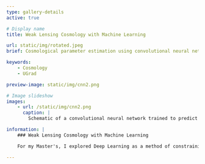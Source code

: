 ```yaml
---
type: gallery-details
active: true

# Display name
title: Weak Lensing Cosmology with Machine Learning

url: static/img/rotated.jpeg
brief: Cosmological parameter estimation using convolutional neural networks.

keywords:
    - Cosmology
    - UGrad

preview-image: static/img/cnn2.png

# Image slideshow
images:
    - url: /static/img/cnn2.png
      caption: |
        Schematic of a convolutional neural network trained to predict cosmological parameters from weak lensing data.

information: |
    ### Weak Lensing Cosmology with Machine Learning

    For my Master's, I explored Deep Learning as a method of constraining cosmological parameters in the Lambda-Cold-Dark-Matter Model, supervised by Benjamin Giblin and Catherine Heymans. We used noisy weak lensing shear maps generated using the SLICS and CosmoSLICS simulation suites to train a convolutional neural network (CNN) to predict the underlying parameters. During this process, we explored the effects of different network architectures, training methods, and data augmentation techniques. We found that a CNN was not yet competetive with the standard 2-point correlation function method, but that it was able to obtain constraints on the cosmological parameters explored.

---
```

